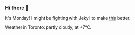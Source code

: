 ### Hi there :wave:

It's Monday! I might be fighting with Jekyll to make [this](https://swissclubtoronto.ca) better.

Weather in Toronto: partly cloudy, at +7°C.
